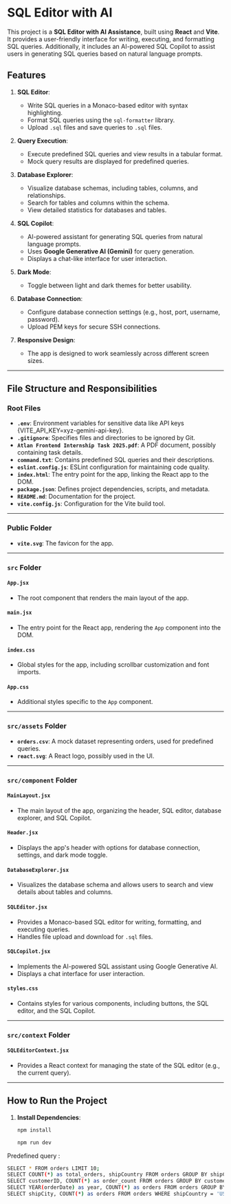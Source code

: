 # SQL Editor with AI

This project is a **SQL Editor with AI Assistance**, built using **React** and **Vite**. It provides a user-friendly interface for writing, executing, and formatting SQL queries. Additionally, it includes an AI-powered SQL Copilot to assist users in generating SQL queries based on natural language prompts.

## Features

1. **SQL Editor**:

   - Write SQL queries in a Monaco-based editor with syntax highlighting.
   - Format SQL queries using the `sql-formatter` library.
   - Upload `.sql` files and save queries to `.sql` files.

2. **Query Execution**:

   - Execute predefined SQL queries and view results in a tabular format.
   - Mock query results are displayed for predefined queries.

3. **Database Explorer**:

   - Visualize database schemas, including tables, columns, and relationships.
   - Search for tables and columns within the schema.
   - View detailed statistics for databases and tables.

4. **SQL Copilot**:

   - AI-powered assistant for generating SQL queries from natural language prompts.
   - Uses **Google Generative AI (Gemini)** for query generation.
   - Displays a chat-like interface for user interaction.

5. **Dark Mode**:

   - Toggle between light and dark themes for better usability.

6. **Database Connection**:

   - Configure database connection settings (e.g., host, port, username, password).
   - Upload PEM keys for secure SSH connections.

7. **Responsive Design**:
   - The app is designed to work seamlessly across different screen sizes.

---

## File Structure and Responsibilities

### Root Files

- **`.env`**: Environment variables for sensitive data like API keys {VITE_API_KEY=xyz-gemini-api-key}.
- **`.gitignore`**: Specifies files and directories to be ignored by Git.
- **`Atlan Frontend Internship Task 2025.pdf`**: A PDF document, possibly containing task details.
- **`command.txt`**: Contains predefined SQL queries and their descriptions.
- **`eslint.config.js`**: ESLint configuration for maintaining code quality.
- **`index.html`**: The entry point for the app, linking the React app to the DOM.
- **`package.json`**: Defines project dependencies, scripts, and metadata.
- **`README.md`**: Documentation for the project.
- **`vite.config.js`**: Configuration for the Vite build tool.

---

### Public Folder

- **`vite.svg`**: The favicon for the app.

---

### `src` Folder

#### `App.jsx`

- The root component that renders the main layout of the app.

#### `main.jsx`

- The entry point for the React app, rendering the `App` component into the DOM.

#### `index.css`

- Global styles for the app, including scrollbar customization and font imports.

#### `App.css`

- Additional styles specific to the `App` component.

---

### `src/assets` Folder

- **`orders.csv`**: A mock dataset representing orders, used for predefined queries.
- **`react.svg`**: A React logo, possibly used in the UI.

---

### `src/component` Folder

#### `MainLayout.jsx`

- The main layout of the app, organizing the header, SQL editor, database explorer, and SQL Copilot.

#### `Header.jsx`

- Displays the app's header with options for database connection, settings, and dark mode toggle.

#### `DatabaseExplorer.jsx`

- Visualizes the database schema and allows users to search and view details about tables and columns.

#### `SQLEditor.jsx`

- Provides a Monaco-based SQL editor for writing, formatting, and executing queries.
- Handles file upload and download for `.sql` files.

#### `SQLCopilot.jsx`

- Implements the AI-powered SQL assistant using Google Generative AI.
- Displays a chat interface for user interaction.

#### `styles.css`

- Contains styles for various components, including buttons, the SQL editor, and the SQL Copilot.

---

### `src/context` Folder

#### `SQLEditorContext.jsx`

- Provides a React context for managing the state of the SQL editor (e.g., the current query).

---

## How to Run the Project

1. **Install Dependencies**:

   ```bash
   npm install
   ```

   ```bash
   npm run dev
   ```

Predefined query :
  ```bash
SELECT * FROM orders LIMIT 10;
SELECT COUNT(*) as total_orders, shipCountry FROM orders GROUP BY shipCountry ORDER BY total_orders DESC LIMIT 5;
SELECT customerID, COUNT(*) as order_count FROM orders GROUP BY customerID ORDER BY order_count DESC LIMIT 5; 
SELECT YEAR(orderDate) as year, COUNT(*) as orders FROM orders GROUP BY year ORDER BY year; 
SELECT shipCity, COUNT(*) as orders FROM orders WHERE shipCountry = 'USA' GROUP BY shipCity ORDER BY orders DESC LIMIT 5;
  ```
